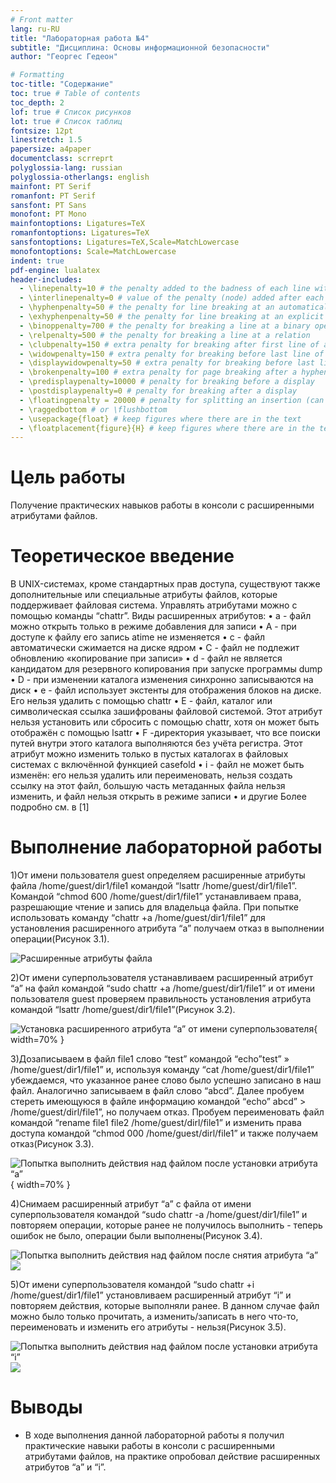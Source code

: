 ```yaml
---
# Front matter
lang: ru-RU
title: "Лабораторная работа №4"
subtitle: "Дисциплина: Основы информационной безопасности"
author: "Георгес Гедеон"

# Formatting
toc-title: "Содержание"
toc: true # Table of contents
toc_depth: 2
lof: true # Список рисунков
lot: true # Список таблиц
fontsize: 12pt
linestretch: 1.5
papersize: a4paper
documentclass: scrreprt
polyglossia-lang: russian
polyglossia-otherlangs: english
mainfont: PT Serif
romanfont: PT Serif
sansfont: PT Sans
monofont: PT Mono
mainfontoptions: Ligatures=TeX
romanfontoptions: Ligatures=TeX
sansfontoptions: Ligatures=TeX,Scale=MatchLowercase
monofontoptions: Scale=MatchLowercase
indent: true
pdf-engine: lualatex
header-includes:
  - \linepenalty=10 # the penalty added to the badness of each line within a paragraph (no associated penalty node) Increasing the value makes tex try to have fewer lines in the paragraph.
  - \interlinepenalty=0 # value of the penalty (node) added after each line of a paragraph.
  - \hyphenpenalty=50 # the penalty for line breaking at an automatically inserted hyphen
  - \exhyphenpenalty=50 # the penalty for line breaking at an explicit hyphen
  - \binoppenalty=700 # the penalty for breaking a line at a binary operator
  - \relpenalty=500 # the penalty for breaking a line at a relation
  - \clubpenalty=150 # extra penalty for breaking after first line of a paragraph
  - \widowpenalty=150 # extra penalty for breaking before last line of a paragraph
  - \displaywidowpenalty=50 # extra penalty for breaking before last line before a display math
  - \brokenpenalty=100 # extra penalty for page breaking after a hyphenated line
  - \predisplaypenalty=10000 # penalty for breaking before a display
  - \postdisplaypenalty=0 # penalty for breaking after a display
  - \floatingpenalty = 20000 # penalty for splitting an insertion (can only be split footnote in standard LaTeX)
  - \raggedbottom # or \flushbottom
  - \usepackage{float} # keep figures where there are in the text
  - \floatplacement{figure}{H} # keep figures where there are in the text
---
```


# Цель работы

Получение практических навыков работы в консоли с расширенными атрибутами файлов.

# Теоретическое введение

В UNIX-системах, кроме стандартных прав доступа, существуют также дополнительные или специальные атрибуты файлов, которые поддерживает файловая система. Управлять атрибутами можно с помощью команды “chattr”.
Виды расширенных атрибутов:
• a - файл можно открыть только в режиме добавления для записи
• A - при доступе к файлу его запись atime не изменяется
• c - файл автоматически сжимается на диске ядром
• C - файл не подлежит обновлению «копирование при записи»
• d - файл не является кандидатом для резервного копирования при запуске
программы dump
• D - при изменении каталога изменения синхронно записываются на диск
• e - файл использует экстенты для отображения блоков на диске. Его нельзя
удалить с помощью chattr
• E - файл, каталог или символическая ссылка зашифрованы файловой системой. Этот атрибут нельзя установить или сбросить с помощью chattr, хотя
он может быть отображён с помощью lsattr
• F -директория указывает, что все поиски путей внутри этого каталога выполняются без учёта регистра. Этот атрибут можно изменить только в пустых
каталогах в файловых системах с включённой функцией casefold
• i - файл не может быть изменён: его нельзя удалить или переименовать,
нельзя создать ссылку на этот файл, большую часть метаданных файла
нельзя изменить, и файл нельзя открыть в режиме записи
• и другие
Более подробно см. в [1]

# Выполнение лабораторной работы

1)От имени пользователя guest определяем расширенные атрибуты файла /home/guest/dir1/file1 командой “lsattr /home/guest/dir1/file1”. 
Командой “chmod 600 /home/guest/dir1/file1” устанавливаем права, разрешающие чтение и запись для владельца файла. 
При попытке использовать команду “chattr +a /home/guest/dir1/file1” для установления расширенного атрибута “a” получаем отказ в выполнении операции(Рисунок 3.1).

![Расширенные атрибуты файла](image/1.png)

2)От имени суперпользователя устанавливаем расширенный атрибут “a” на файл командой “sudo chattr +a /home/guest/dir1/file1” и от имени пользователя guest проверяем правильность установления атрибута командой “lsattr /home/guest/dir1/file1”(Рисунок 3.2).

![Установка расширенного атрибута “a” от имени суперпользователя](image/2.png){ width=70% }

3)Дозаписываем в файл file1 слово “test” командой “echo”test” » /home/guest/dir1/file1” и, используя команду “cat /home/guest/dir1/file1” убеждаемся, что указанное ранее слово было успешно записано в наш файл. 
Аналогично записываем в файл слово “abcd”. 
Далее пробуем стереть имеющуюся в файле информацию командой “echo” abcd” > /home/guest/dirl/file1”, но получаем отказ. 
Пробуем переименовать файл командой “rename file1 file2 /home/guest/dirl/file1” и изменить права доступа командой “chmod 000 /home/guest/dirl/file1” и также получаем отказ(Рисунок 3.3).

![Попытка выполнить действия над файлом после установки атрибута “a”](image/3.png){ width=70% }

4)Снимаем расширенный атрибут “a” с файла от имени суперпользователя командой “sudo chattr -a /home/guest/dir1/file1” и повторяем операции, которые ранее не получилось выполнить - теперь ошибок не было, операции были выполнены(Рисунок 3.4).

![Попытка выполнить действия над файлом после снятия атрибута “a”](image/4.png)
![](image/5.png)

5)От имени суперпользователя командой “sudo chattr +i /home/guest/dir1/file1” установливаем расширенный атрибут “i” и повторяем действия, которые выполняли ранее. 
В данном случае файл можно было только прочитать, а изменить/записать в него что-то, переименовать и изменить его атрибуты - нельзя(Рисунок 3.5).

![Попытка выполнить действия над файлом после установки атрибута “i”](image/6.png)
![](image/7.png)

# Выводы

- В ходе выполнения данной лабораторной работы я получил практические навыки работы в консоли с расширенными атрибутами файлов, на практике опробовал действие расширенных атрибутов “a” и “i”.


